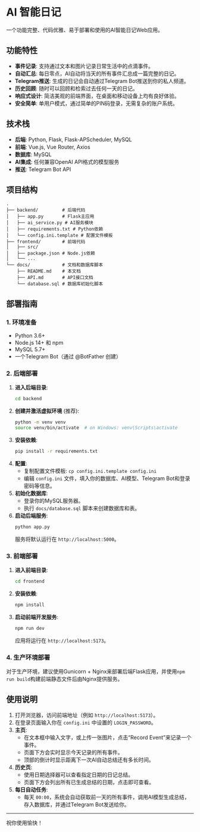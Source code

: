 # AI 智能日记

一个功能完整、代码优雅、易于部署和使用的AI智能日记Web应用。

## 功能特性

- **事件记录**: 支持通过文本和图片记录日常生活中的点滴事件。
- **自动汇总**: 每日零点，AI自动将当天的所有事件汇总成一篇完整的日记。
- **Telegram推送**: 生成的日记会自动通过Telegram Bot推送到你的私人频道。
- **历史回顾**: 随时可以回顾和检索过去任何一天的日记。
- **响应式设计**: 简洁美观的前端界面，在桌面和移动设备上均有良好体验。
- **安全简单**: 单用户模式，通过简单的PIN码登录，无需复杂的账户系统。

## 技术栈

- **后端**: Python, Flask, Flask-APScheduler, MySQL
- **前端**: Vue.js, Vue Router, Axios
- **数据库**: MySQL
- **AI集成**: 任何兼容OpenAI API格式的模型服务
- **推送**: Telegram Bot API

## 项目结构

```
.
├── backend/         # 后端代码
│   ├── app.py       # Flask主应用
│   ├── ai_service.py # AI服务模块
│   ├── requirements.txt # Python依赖
│   └── config.ini.template # 配置文件模板
├── frontend/        # 前端代码
│   ├── src/
│   ├── package.json # Node.js依赖
│   └── ...
└── docs/            # 文档和数据库脚本
    ├── README.md    # 本文档
    ├── API.md       # API接口文档
    └── database.sql # 数据库初始化脚本
```

## 部署指南

### 1. 环境准备

- Python 3.6+
- Node.js 14+ 和 npm
- MySQL 5.7+
- 一个Telegram Bot（通过 @BotFather 创建）

### 2. 后端部署

1. **进入后端目录**:
   ```bash
   cd backend
   ```
2. **创建并激活虚拟环境** (推荐):
   ```bash
   python -m venv venv
   source venv/bin/activate  # on Windows: venv\Scripts\activate
   ```
3. **安装依赖**:
   ```bash
   pip install -r requirements.txt
   ```
4. **配置**:
   - 复制配置文件模板: `cp config.ini.template config.ini`
   - 编辑 `config.ini` 文件，填入你的数据库、AI模型、Telegram Bot和登录密码等信息。
5. **初始化数据库**:
   - 登录你的MySQL服务器。
   - 执行 `docs/database.sql` 脚本来创建数据库和表。
6. **启动后端服务**:
   ```bash
   python app.py
   ```
   服务将默认运行在 `http://localhost:5000`。

### 3. 前端部署

1. **进入前端目录**:
   ```bash
   cd frontend
   ```
2. **安装依赖**:
   ```bash
   npm install
   ```
3. **启动前端开发服务**:
   ```bash
   npm run dev
   ```
   应用将运行在 `http://localhost:5173`。

### 4. 生产环境部署

对于生产环境，建议使用Gunicorn + Nginx来部署后端Flask应用，并使用`npm run build`构建前端静态文件后由Nginx提供服务。

## 使用说明

1. 打开浏览器，访问前端地址（例如 `http://localhost:5173`）。
2. 在登录页面输入你在 `config.ini` 中设置的 `LOGIN_PASSWORD`。
3. **主页**:
   - 在文本框中输入文字，或上传一张图片，点击“Record Event”来记录一个事件。
   - 页面下方会实时显示今天记录的所有事件。
   - 顶部的倒计时显示距离下一次AI自动总结还有多长时间。
4. **历史页**:
   - 使用日期选择器可以查看指定日期的日记总结。
   - 页面下方会列出所有已生成总结的日期，点击即可查看。
5. **每日自动任务**:
   - 每天 `00:00`，系统会自动获取前一天的所有事件，调用AI模型生成总结，存入数据库，并通过Telegram Bot发送给你。

---

祝你使用愉快！
